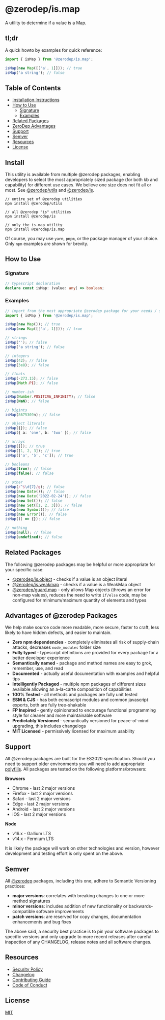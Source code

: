 # @zerodep/is.map

A utility to determine if a value is a Map.

## tl;dr

A quick howto by examples for quick reference:

```typescript
import { isMap } from '@zerodep/is.map';

isMap(new Map([['a', 1]])); // true
isMap('a string'); // false
```

## Table of Contents

- [Installation Instructions](#install)
- [How to Use](#how-to-use)
  - [Signature](#signature)
  - [Examples](#examples)
- [Related Packages](#related-packages)
- [ZeroDep Advantages](#advantages-of-zerodep-packages)
- [Support](#support)
- [Semver](#semver)
- [Resources](#resources)
- [License](#license)

## Install

This utility is available from multiple @zerodep packages, enabling developers to select the most appropriately sized package (for both kb and capability) for different use cases. We believe one size does not fit all or most. See [@zerodep/utils](https://www.npmjs.com/package/@zerodep/utils) and [@zerodep/is](https://www.npmjs.com/package/@zerodep/is).

```
// entire set of @zerodep utilities
npm install @zerodep/utils

// all @zerodep "is" utilities
npm install @zerodep/is

// only the is.map utility
npm install @zerodep/is.map
```

Of course, you may use `yarn`, `pnpm`, or the package manager of your choice. Only `npm` examples are shown for brevity.

## How to Use

### Signature

```typescript
// typescript declaration
declare const isMap: (value: any) => boolean;
```

### Examples

```typescript
// import from the most appropriate @zerodep package for your needs / specific use case (see the Install section above)
import { isMap } from '@zerodep/is.map';

isMap(new Map()); // true
isMap(new Map([['a', 1]])); // true

// strings
isMap(''); // false
isMap('a string'); // false

// integers
isMap(42); // false
isMap(3e8); // false

// floats
isMap(-273.15); // false
isMap(Math.PI); // false

// number-ish
isMap(Number.POSITIVE_INFINITY); // false
isMap(NaN); // false

// bigints
isMap(8675309n); // false

// object literals
isMap({}); // false
isMap({ a: 'one', b: 'two' }); // false

// arrays
isMap([]); // true
isMap([1, 2, 3]); // true
isMap(['a', 'b', 'c']); // true

// booleans
isMap(true); // false
isMap(false); // false

// other
isMap(/^$\d{7}/g); // false
isMap(new Date()); // false
isMap(new Date('2022-02-24')); // false
isMap(new Set()); // false
isMap(new Set([1, 2, 3])); // false
isMap(new Symbol()); // false
isMap(new Error()); // false
isMap(() => {}); // false

// nothing
isMap(null); // false
isMap(undefined); // false
```

## Related Packages

The following @zerodep packages may be helpful or more appropriate for your specific case:

- [@zerodep/is.object](https://www.npmjs.com/package/@zerodep/is.object) - checks if a value is an object literal
- [@zerodep/is.weakmap](https://www.npmjs.com/package/@zerodep/is.weakset) - checks if a value is a WeakMap object
- [@zerodep/guard.map](https://www.npmjs.com/package/@zerodep/guard.map) - only allows Map objects (throws an error for non-map values), reduces the need to write `if/else` code, may be configured for minimum/maximum quantity of elements and types

## Advantages of @zerodep Packages

We help make source code more readable, more secure, faster to craft, less likely to have hidden defects, and easier to maintain.

- **Zero npm dependencies** - completely eliminates all risk of supply-chain attacks, decreases `node_modules` folder size
- **Fully typed** - typescript definitions are provided for every package for a better developer experience
- **Semantically named** - package and method names are easy to grok, remember, use, and read
- **Documented** - actually useful documentation with examples and helpful tips
- **Intelligently Packaged** - multiple npm packages of different sizes available allowing an a-la-carte composition of capabilities
- **100% Tested** - all methods and packages are fully unit tested
- **ESM & CJS** - has both ecmascript modules and common javascript exports, both are fully tree-shakable
- **FP Inspired** - gently opinionated to encourage functional programming style for cleaner and more maintainable software
- **Predictably Versioned** - semantically versioned for peace-of-mind upgrading, this includes changelogs
- **MIT Licensed** - permissively licensed for maximum usability

## Support

All @zerodep packages are built for the ES2020 specification. Should you need to support older environments you will need to add appropriate [polyfills](https://developer.mozilla.org/en-US/docs/Glossary/Polyfill). All packages are tested on the following platforms/browsers:

**Browsers**

- Chrome - last 2 major versions
- Firefox - last 2 major versions
- Safari - last 2 major versions
- Edge - last 2 major versions
- Android - last 2 major versions
- iOS - last 2 major versions

**Node**

- v16.x - Gallium LTS
- v14.x - Fermium LTS

It is likely the package will work on other technologies and version, however development and testing effort is only spent on the above.

## Semver

All [@zerodep](https://github.com/cdepage/zerodep) packages, including this one, adhere to Semantic Versioning practices:

- **major versions**: correlates with breaking changes to one or more method signatures
- **minor versions**: includes addition of new functionality or backwards-compatible software improvements
- **patch versions**: are reserved for copy changes, documentation enhancements and bug fixes

The above said, a security best practice is to pin your software packages to specific versions and only upgrade to more recent releases after careful inspection of any CHANGELOG, release notes and all software changes.

## Resources

- [Security Policy](https://github.com/cdepage/zerodep/blob/main/SECURITY.md)
- [Changelog](https://github.com/cdepage/zerodep/blob/main/packages/is/is.map/CHANGELOG.md)
- [Contributing Guide](https://github.com/cdepage/zerodep/blob/main/CONTRIBUTING.md)
- [Code of Conduct](https://github.com/cdepage/zerodep/blob/main/CODE_OF_CONDUCT.md)

## License

[MIT](https://github.com/cdepage/zerodep/blob/main/LICENSE)
